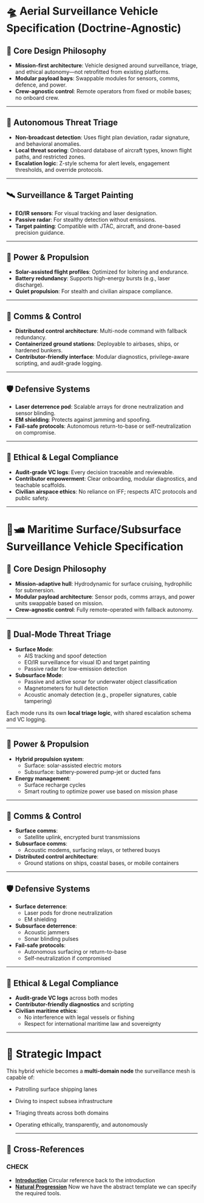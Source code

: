 # 🛸 Aerial Surveillance Vehicle Specification (Doctrine-Agnostic)

## 🔧 **Core Design Philosophy**
- **Mission-first architecture**: Vehicle designed around surveillance, triage, and ethical autonomy—not retrofitted from existing platforms.
- **Modular payload bays**: Swappable modules for sensors, comms, defence, and power.
- **Crew-agnostic control**: Remote operators from fixed or mobile bases; no onboard crew.

---

## 🧠 **Autonomous Threat Triage**
- **Non-broadcast detection**: Uses flight plan deviation, radar signature, and behavioral anomalies.
- **Local threat scoring**: Onboard database of aircraft types, known flight paths, and restricted zones.
- **Escalation logic**: Z-style schema for alert levels, engagement thresholds, and override protocols.

---

## 🛰️ **Surveillance & Target Painting**
- **EO/IR sensors**: For visual tracking and laser designation.
- **Passive radar**: For stealthy detection without emissions.
- **Target painting**: Compatible with JTAC, aircraft, and drone-based precision guidance.

---

## 🔋 **Power & Propulsion**
- **Solar-assisted flight profiles**: Optimized for loitering and endurance.
- **Battery redundancy**: Supports high-energy bursts (e.g., laser discharge).
- **Quiet propulsion**: For stealth and civilian airspace compliance.

---

## 🧩 **Comms & Control**
- **Distributed control architecture**: Multi-node command with fallback redundancy.
- **Containerized ground stations**: Deployable to airbases, ships, or hardened bunkers.
- **Contributor-friendly interface**: Modular diagnostics, privilege-aware scripting, and audit-grade logging.

---

## 🛡️ **Defensive Systems**
- **Laser deterrence pod**: Scalable arrays for drone neutralization and sensor blinding.
- **EM shielding**: Protects against jamming and spoofing.
- **Fail-safe protocols**: Autonomous return-to-base or self-neutralization on compromise.

---

## 📜 **Ethical & Legal Compliance**
- **Audit-grade VC logs**: Every decision traceable and reviewable.
- **Contributor empowerment**: Clear onboarding, modular diagnostics, and teachable scaffolds.
- **Civilian airspace ethics**: No reliance on IFF; respects ATC protocols and public safety.

---

# 🌊🛥️ **Maritime Surface/Subsurface Surveillance Vehicle Specification**

## 🔧 **Core Design Philosophy**
- **Mission-adaptive hull**: Hydrodynamic for surface cruising, hydrophilic for submersion.
- **Modular payload architecture**: Sensor pods, comms arrays, and power units swappable based on mission.
- **Crew-agnostic control**: Fully remote-operated with fallback autonomy.

---

## 🧠 **Dual-Mode Threat Triage**
- **Surface Mode**:
  - AIS tracking and spoof detection
  - EO/IR surveillance for visual ID and target painting
  - Passive radar for low-emission detection
- **Subsurface Mode**:
  - Passive and active sonar for underwater object classification
  - Magnetometers for hull detection
  - Acoustic anomaly detection (e.g., propeller signatures, cable tampering)

Each mode runs its own **local triage logic**, with shared escalation schema and VC logging.

---

## 🔋 **Power & Propulsion**
- **Hybrid propulsion system**:
  - Surface: solar-assisted electric motors
  - Subsurface: battery-powered pump-jet or ducted fans
- **Energy management**:
  - Surface recharge cycles
  - Smart routing to optimize power use based on mission phase

---

## 🧩 **Comms & Control**
- **Surface comms**:
  - Satellite uplink, encrypted burst transmissions
- **Subsurface comms**:
  - Acoustic modems, surfacing relays, or tethered buoys
- **Distributed control architecture**:
  - Ground stations on ships, coastal bases, or mobile containers

---

## 🛡️ **Defensive Systems**
- **Surface deterrence**:
  - Laser pods for drone neutralization
  - EM shielding
- **Subsurface deterrence**:
  - Acoustic jammers
  - Sonar blinding pulses
- **Fail-safe protocols**:
  - Autonomous surfacing or return-to-base
  - Self-neutralization if compromised

---

## 📜 **Ethical & Legal Compliance**
- **Audit-grade VC logs** across both modes
- **Contributor-friendly diagnostics** and scripting
- **Civilian maritime ethics**:
  - No interference with legal vessels or fishing
  - Respect for international maritime law and sovereignty

---

# 🧬 Strategic Impact

This hybrid vehicle becomes a **multi-domain node** the surveillance mesh is capable of:

- Patrolling surface shipping lanes
- Diving to inspect subsea infrastructure
- Triaging threats across both domains
- Operating ethically, transparently, and autonomously

  ---

##  🔗 Cross-References

### CHECK

- [**Introduction**](./introduction.md) Circular reference back to the introduction
- [**Natural Progression**](./hardware.md) Now we have the abstract template we can specify the required tools.


